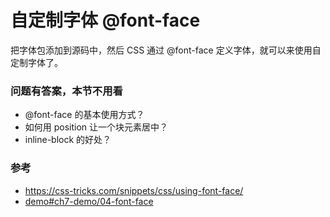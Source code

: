 # 自定制字体 @font-face

把字体包添加到源码中，然后 CSS 通过 @font-face 定义字体，就可以来使用自定制字体了。


### 问题有答案，本节不用看

- @font-face 的基本使用方式？
- 如何用 position 让一个块元素居中？
- inline-block 的好处？ 

### 参考

- https://css-tricks.com/snippets/css/using-font-face/
- [demo#ch7-demo/04-font-face](https://happypeter.github.io/bianguaishou-page/demo/ch7-demo/04-font-face/)
